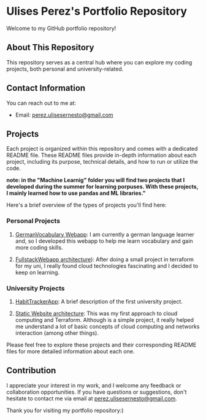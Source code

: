 # Ulises Perez's Portfolio Repository

Welcome to my GitHub portfolio repository!

## About This Repository

This repository serves as a central hub where you can explore my coding projects, both personal and university-related.

## Contact Information

You can reach out to me at: 
- Email: perez.ulisesernesto@gmail.com

## Projects

Each project is organized within this repository and comes with a dedicated README file. These README files provide in-depth information about each project, including its purpose, technical details, and how to run or utilize the code.


**note: in the "Machine Learnig" folder you will find two projects that I developed during the summer for learning porpuses. With these projects, I mainly learned how to use pandas and ML libraries."**


Here's a brief overview of the types of projects you'll find here:

### Personal Projects

1. [GermanVocabulary Webapp](https://github.com/UlisesPe22/Portfolio/blob/main/Full-Stack%20Applications/GermanLearing%20App/readme.md): I am currently a german language learner and, so I developed this webapp to help me learn vocabulary and gain more coding skills. 

2. [FullstackWebapp architecture](https://github.com/UlisesPe22/Portfolio/blob/main/Cloud%20Computing/FullstackApp%20Architecture/readme.md)): After doing a small project in terraform for my uni, I really found cloud technologies fascinating and I decided to keep on learning.

### University Projects

1. [HabitTrackerApp](https://github.com/UlisesPe22/Portfolio/blob/main/Full-Stack%20Applications/HabitTrackerApp/README.md): A brief description of the first university project.

2. [Static Website architecture](https://github.com/UlisesPe22/Portfolio/blob/main/Cloud%20Computing/StaticWebsiteSolutionAWS/readme.md): This was my first approach to cloud computing and Terraform. Although is a simple project, it really helped me understand a lot of basic concepts of cloud computing and networks interaction (among other things). 

Please feel free to explore these projects and their corresponding README files for more detailed information about each one.

## Contribution

I appreciate your interest in my work, and I welcome any feedback or collaboration opportunities. If you have questions or suggestions, don't hesitate to contact me via email at perez.ulisesernesto@gmail.com.

Thank you for visiting my portfolio repository:)
